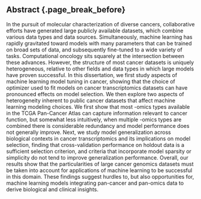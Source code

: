 ## Abstract {.page_break_before}

In the pursuit of molecular characterization of diverse cancers, collaborative efforts have generated large publicly available datasets, which combine various data types and data sources.
Simultaneously, machine learning has rapidly gravitated toward models with many parameters that can be trained on broad sets of data, and subsequently fine-tuned to a wide variety of tasks.
Computational oncology sits squarely at the intersection between these advances.
However, the structure of most cancer datasets is uniquely heterogeneous, relative to other fields and data types in which large models have proven successful.
In this dissertation, we first study aspects of machine learning model tuning in cancer, showing that the choice of optimizer used to fit models on cancer transcriptomics datasets can have pronounced effects on model selection.
We then explore two aspects of heterogeneity inherent to public cancer datasets that affect machine learning modeling choices.
We first show that most -omics types available in the TCGA Pan-Cancer Atlas can capture information relevant to cancer function, but somewhat less intuitively, when multiple -omics types are combined there is considerable redundancy and model performance does not generally improve.
Next, we study model generalization across biological contexts in cancer transcriptomics and its implications on model selection, finding that cross-validation performance on holdout data is a sufficient selection criterion, and criteria that incorporate model sparsity or simplicity do not tend to improve generalization performance.
Overall, our results show that the particularities of large cancer genomics datasets must be taken into account for applications of machine learning to be successful in this domain.
These findings suggest hurdles to, but also opportunities for, machine learning models integrating pan-cancer and pan-omics data to derive biological and clinical insights.


